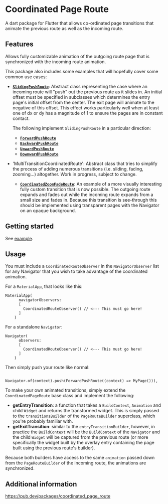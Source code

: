 # Coordinated Page Route

A dart package for Flutter that allows co-ordinated page transitions that animate the previous route as well as the incoming route.


## Features

Allows fully customizable animation of the outgoing route page that is synchronized with the incoming route animation.

This package also includes some examples that will hopefully cover some common use cases:

* [**`SlidingPushRoute`**](https://github.com/arrowsmith001/coordinated_page_route/blob/755b21299df0b162886018a35ad12078ea163678/lib/src/routes/abstract/sliding_push_route.dart): Abstract class representing the case where an incoming route will "push" out the previous route as it slides in. An initial offset must be specified in subclasses which determines the entry page's initial offset from the center. The exit page will animate to the negative of this offset. This effect works particularly well when at least one of dx or dy has a magnitude of 1 to ensure the pages are in constant contact.

  The following implement `SlidingPushRoute` in a particular direction:

    * [**`ForwardPushRoute`**](https://github.com/arrowsmith001/coordinated_page_route/blob/755b21299df0b162886018a35ad12078ea163678/lib/src/routes/sliding_push_routes/forward_push_route.dart)
    * [**`BackwardPushRoute`**](https://github.com/arrowsmith001/coordinated_page_route/blob/755b21299df0b162886018a35ad12078ea163678/lib/src/routes/sliding_push_routes/backward_push_route.dart)
    * [**`UpwardPushRoute`**](https://github.com/arrowsmith001/coordinated_page_route/blob/755b21299df0b162886018a35ad12078ea163678/lib/src/routes/sliding_push_routes/upward_push_route.dart)
    * [**`DownwardPushRoute`**](https://github.com/arrowsmith001/coordinated_page_route/blob/755b21299df0b162886018a35ad12078ea163678/lib/src/routes/sliding_push_routes/downward_push_route.dart)


* 'MultiTransitionCoordinatedRoute': Abstract class that tries to simplify the process of adding numerous transitions (i.e. sliding, fading, zooming...) altogether. Work in progress, subject to change.

    * [**`CoordinatedZoomFadeRoute`**](https://github.com/arrowsmith001/coordinated_page_route/blob/755b21299df0b162886018a35ad12078ea163678/lib/src/routes/coordinated_zoom_fade_route/coordinated_zoom_fade_route.dart): An example of a more visually interesting fully custom transition that is now possible. The outgoing route expands and fades out while the incoming route expands from a small size and fades in. Because this transition is see-through this should be implemented using transparent pages with the Navigator on an opaque background. 


## Getting started

See [example](https://github.com/arrowsmith001/coordinated_page_route/tree/755b21299df0b162886018a35ad12078ea163678/example/lib).


## Usage

You must include a `CoordinatedRouteObserver` in the `NavigatorObserver` list for any Navigator that you wish to take advantage of the coordinated animation.

For a `MaterialApp`, that looks like this:

```
MaterialApp(
      navigatorObservers: 
      [
        CoordinatedRouteObserver() // <--- This must go here!
      ]
    )
```

For a standalone `Navigator`:
```
Navigator(
      observers: 
      [
        CoordinatedRouteObserver() // <--- This must go here!
      ]
    )
```

Then simply push your route like normal:
```

Navigator.of(context).push(ForwardPushRoute((context) => MyPage())),

```

To make your own animated transitions, simply extend the `CoordinatedPageRoute` base class and implement the following:

* **getEntryTransition**: a function that takes a `BuildContext`, `Animation` and child `Widget` and returns the transformed widget. This is simply passed to the `transitionsBuilder` of the `PageRouteBuilder` superclass, which you're probably familiar with.
* **getExitTransition**: similar to the `entryTransitionBuilder`, however, in practice the `BuildContext` will be the `BuildContext` of the `Navigator` and the child `Widget` will be captured from the previous route (or more specifically the widget built by the overlay entry containing the page built using the previous route's builder).

Because both builders have access to the same `animation` passed down from the `PageRouteBuilder` of the incoming route, the animations are synchronized.


## Additional information

https://pub.dev/packages/coordinated_page_route